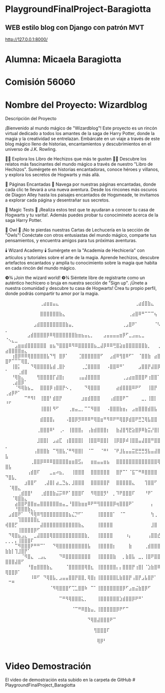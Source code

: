 # PlaygroundFinalProject-Baragiotta

## WEB estilo blog con  Django con patrón MVT


http://127.0.0.1:8000/


# Alumna: Micaela Baragiotta

# Comisión 56060

# Nombre del Proyecto: Wizardblog

Descripción del Proyecto

¡Bienvenido al mundo mágico de "Wizardblog"! Este proyecto es un rincón virtual dedicado a todos los amantes de la saga de Harry Potter, donde la magia y la creatividad se entrelazan. Embárcate en un viaje a través de este blog mágico lleno de historias, encantamientos y descubrimientos en el universo de J.K. Rowling.

🧙‍♂️ Explora los Libro de Hechizos que más te gusten 🧙‍♂️
Descubre los relatos más fascinantes del mundo mágico a través de nuestro "Libro de Hechizos". Sumérgete en historias encantadoras, conoce héroes y villanos, y explora los secretos de Hogwarts y más allá.

📜 Páginas Encantadas 📜
Navega por nuestras páginas encantadas, donde cada clic te llevará a una nueva aventura. Desde los rincones más oscuros de Diagon Alley hasta los paisajes encantados de Hogsmeade, te invitamos a explorar cada página y desentrañar sus secretos.

🔮 Magic Tests 🔮
¡Realiza estos test que te ayudaran a conocer tu casa de Hogwarts y tu varita!. Además puedes probar tu conocimineto acerca de la saga Harry Potter.

🦉 Owl 🦉
¡No te pierdas nuestras Cartas de Lechucería en la sección de "Owls"! Conéctate con otros entusiastas del mundo mágico, comparte tus pensamientos, y encuentra amigos para tus próximas aventuras.

🕯️ Wizard Academy 🕯️
Sumérgete en la "Academia de Hechicería" con artículos y tutoriales sobre el arte de la magia. Aprende hechizos, descubre artefactos encantados y amplía tu conocimiento sobre la magia que habita en cada rincón del mundo mágico.

❾¾ ¡Join the wizard world! ❾¾
Siéntete libre de registrarte como un auténtico hechicero o bruja en nuestra sección de "Sign up". ¡Únete a nuestra comunidad y descubre tu casa de Hogwarts! Crea tu propio perfil, donde podrás compartir tu amor por la magia. 

⠀⠀⠀⠀⠀⠀⠀⠀⠀⠀⠀⢀⣴⣶⣶⣤⣄⠀⠀⠀⠀⠀⠀⠀⠀⠀⠀⠀⠀⠀⠀⠀⠀⠀⠀⠀⠀⠀⠀⠀⠀⢀⣴⣾⣿⣷⣄⠀⠀⠀⠀⠀⠀⠀⠀⠀⠀⠀⠀⠀
⠀⠀⠀⠀⠀⠀⠀⠀⠀⠀⠀⣿⣿⣿⣿⣿⣿⣷⣄⠀⠀⠀⠀⠀⠀⠀⠀⠀⠀⠀⠀⠀⠀⠀⠀⠀⠀⠀⠀⢀⣴⣿⠿⠛⠉⠉⠉⢦⠀⠀⠀⠀⠀⠀⠀⠀⠀⠀⠀⠀
⠀⠀⠀⠀⠀⠀⠀⠀⠀⣠⣾⣿⣿⣿⣿⣿⣿⣿⣿⣷⣤⡀⠀⠀⠀⠀⠀⠀⠀⠀⠀⠀⠀⠀⠀⠀⠀⢀⣠⣿⠟⠁⠀⠀⠀⠀⠀⠈⠣⡀⠀⠀⠀⠀⠀⠀⠀⠀⠀⠀
⠀⠀⠀⠀⠀⠀⠀⣠⣾⣿⣿⣿⣿⡿⠿⢿⣿⣿⣿⣿⣿⣿⣷⣶⣦⣤⣄⡀⠀⠀⠀⣠⣤⣤⣤⣤⣶⡿⠋⣀⣠⣤⣄⣀⠀⠀⠀⠀⠀⠈⠢⣄⣀⠀⠀⠀⠀⠀⠀⠀
⠀⠀⠀⣠⣶⣶⣾⣿⣿⣿⣿⣿⣿⠀⣶⣦⠙⣿⣿⣿⠿⠻⠿⣿⣿⣿⣿⣿⣦⣀⣼⡿⠿⠿⢛⣿⣵⣶⣿⣿⣿⣿⣿⣿⣷⡀⠀⠀⢀⣴⣿⣿⣿⣿⣶⣄⠀⠀⠀⠀
⠀⠀⢰⣿⡿⠿⠿⢿⣿⣿⣿⣿⣿⣧⠙⢻⠀⣿⡿⠁⠀⠀⠀⢈⣿⣿⣿⣿⣿⣿⠋⠀⠀⣠⣾⠿⢻⣿⠿⠋⠁⠀⠈⣿⣿⣷⠀⣴⣿⣿⠟⠉⠉⠉⢿⣿⡀⠀⠀⠀
⠀⠀⢸⣿⡅⠀⠀⠀⠙⢿⣿⣿⣿⣿⣧⣾⢀⣿⡗⠀⠀⠀⠀⠀⢀⣈⣿⣿⣿⣿⠀⠀⠠⣿⣿⠿⠛⠁⠀⠀⠀⠀⣠⣿⣿⡟⣼⣿⡿⠁⠀⠀⠀⢀⣾⣿⠀⠀⠀⠀
⠀⠀⠘⢿⣷⣄⠀⠀⠀⠀⢻⣿⣿⣿⣿⡏⣼⣿⡆⠀⠀⠀⠀⢠⣤⣼⣿⣿⣿⣿⠀⠀⠀⠀⠀⠀⠀⢀⣠⣴⣶⣿⣿⣿⠟⢰⣿⣿⠁⠀⠀⢀⣴⣿⡿⠁⠀⠀⠀⠀
⠀⠀⠀⠈⠻⢿⣷⣦⣀⠀⠀⣿⣿⣿⡿⢰⣿⣿⡟⠢⢀⠀⠀⠀⠀⠙⢿⣿⣿⣿⠀⠀⠀⠀⠀⣴⣾⣿⣿⣿⠿⠟⠋⠀⠀⢸⣿⡟⠀⢀⣴⡿⠟⠁⠀⠀⠀⠀⠀⠀
⠀⠀⠀⠀⠀⠀⠉⠛⠻⠇⠀⢸⣿⣿⠃⣾⣿⡟⠀⠀⠀⠀⠀⠀⣰⣶⣾⣿⣿⣿⠀⠀⠀⢠⣾⣿⣿⠟⠉⠀⠀⠀⠀⣀⡀⢸⣿⡇⠀⠘⠋⠀⠀⠀⠀⠀⠀⠀⠀⠀
⠀⠀⠀⠀⠀⠀⠀⠀⠀⠀⠀⢸⣿⣿⡇⠻⠋⠀⠀⠀⢀⣶⣤⣀⡀⠉⠉⠻⣿⣿⠀⠀⠠⣿⣿⣿⣷⣶⡄⠀⣠⣶⣿⣿⣿⣾⣿⣧⠀⠀⠀⠀⠀⠀⠀⠀⠀⠀⠀⠀
⠀⠀⠀⠀⠀⠀⠀⠀⠀⠀⠀⣾⣿⣿⣿⡄⠀⠀⠀⠠⣿⣿⡿⡻⠿⠿⠿⠛⢿⣿⣶⠛⠻⠿⠟⠛⢿⣿⡿⣾⣿⠟⣛⣙⢿⣧⣿⣿⠀⠀⠀⠀⠀⠀⠀⠀⠀⠀⠀⠀
⠀⠀⠀⠀⠀⠀⠀⠀⠀⠀⢀⣿⣿⣿⠿⠃⠀⢀⠄⠀⢸⣿⣿⣿⡄⠀⢠⣷⣾⣿⣿⣿⡆⠀⠀⣷⣼⣿⢻⣟⣵⣿⡿⠿⣷⣭⡜⣿⡇⠀⠀⠀⠀⠀⠀⠀⠀⠀⠀⠀
⠀⠀⠀⠀⠀⠀⠀⠀⠀⠀⣸⣿⣿⡇⠀⣠⣴⣏⠀⢰⣿⣿⣿⣿⡇⠀⢸⣿⣿⠿⣿⣿⡇⠀⢸⡿⣿⡿⠾⢸⣿⣿⣤⣼⣿⣿⠛⣿⣿⡀⠀⠀⠀⠀⠀⠀⠀⠀⠀⠀
⠀⠀⠀⠀⠀⠀⠀⠀⠀⢠⣿⣿⣿⣷⠀⠉⢻⣿⣧⡈⠛⠻⣿⣿⡇⠀⠈⠉⠀⠀⠈⠛⠃⠀⠈⠟⣸⣧⣤⣤⣭⣟⣛⣛⣻⣧⣤⣼⣿⣧⠀⠀⠀⠀⠀⠀⠀⠀⠀⠀
⠀⠀⠀⠀⠀⠀⠀⠀⢀⣿⣿⡿⠿⠿⠿⣿⣿⣿⣿⣿⣶⣶⣿⣫⡄⠀⠀⣶⣶⣤⣤⣶⣦⠀⠀⣿⣿⣿⣿⣿⣿⣿⣿⣿⣿⣿⣿⣿⢿⣿⣧⠀⠀⠀⠀⠀⠀⠀⠀⠀
⠀⠀⠀⠀⠀⠀⠀⢠⣾⣿⠏⠀⠀⠀⣀⣤⠴⣦⡀⠀⠀⢸⣿⣿⣿⠀⠀⣿⣿⣿⣿⣿⣿⠀⠀⣿⡟⠉⠁⠈⣯⠉⠛⠿⣿⣿⣿⣿⠀⠙⣿⣧⡀⠀⠀⠀⠀⠀⠀⠀
⠀⠀⠀⠀⠀⠀⣰⣿⣿⠋⠀⠀⢀⣼⣿⡇⣴⣀⣙⣦⡀⣸⣿⣿⣿⠀⠀⣿⣿⣿⣿⣿⡟⠀⠀⣿⣿⣿⣿⣿⣄⠀⠀⠀⢹⣿⣿⠋⠀⠀⠈⢿⣿⣄⠀⠀⠀⠀⠀⠀
⠀⠀⠀⠀⢀⣾⣿⣿⠃⠀⠀⢀⣾⣿⣿⣷⣬⡭⠿⠟⠁⣿⣿⣿⠏⠀⠀⠻⢿⣿⣿⡻⠃⠀⡀⠹⠟⣿⣿⣿⠏⠀⠀⠀⠘⠟⠁⠀⠀⠀⠀⠈⢿⣿⣷⣄⠀⠀⠀⠀
⠀⠀⠀⣴⣿⣿⠟⣿⣿⣶⣤⣿⣿⣿⣿⣿⣿⣶⣤⣀⠘⣿⣿⣷⣶⣶⠿⠟⠛⢻⣿⣿⣿⣿⡿⢶⣿⣿⣿⠟⠁⠀⠀⠀⠀⠀⡄⠀⠀⠀⠀⠀⠘⣿⣿⣿⣷⣄⡀⠀
⠀⣠⣾⣿⠟⠁⠀⠈⠻⢿⠿⢻⣿⣿⣿⣿⣿⣿⣿⣿⣦⣌⡙⠋⠁⠀⠀⠀⠀⢸⣿⣿⣿⣿⠁⠀⠈⠉⠀⠀⠀⠀⠀⠀⠀⠀⢳⢀⠀⠀⠀⠀⠀⢹⣿⣿⣿⣿⣿⣆
⢾⣿⣿⡋⠀⠀⠀⠀⠀⠀⠀⣼⣿⣿⣿⣿⣿⣿⣿⣿⣿⣿⣿⣷⣄⠀⠀⠀⠀⢸⣿⣿⣿⣿⠀⠀⠀⠀⠀⠀⠀⠀⠀⠀⠀⠀⣸⣿⠀⠀⠀⠀⠀⢸⣿⣿⣿⣿⡿⠋
⠀⠙⢿⣿⣦⣠⣄⠀⠀⣀⣼⣿⣿⣿⢿⣿⣿⣿⣿⣿⣿⣿⣿⣿⣿⣷⡀⠀⠀⢸⣿⣿⣿⣿⠀⠀⠀⠀⠰⡄⠀⠀⠀⠀⠀⢠⣿⣿⣞⡀⡀⡀⡄⢸⣿⣿⣿⠏⠀⠀
⠀⠀⠀⠉⠻⣿⣿⣿⠟⠛⠛⠉⠁⠀⠀⠙⢿⣿⣿⣿⣿⣿⣿⣿⣿⣿⣧⠀⠀⢸⣿⣿⣿⣿⡆⠀⠀⠀⠀⣷⠀⠀⠀⠀⢀⣾⣿⣿⣿⣷⣷⡇⢹⣸⣿⡟⠁⠀⠀⠀
⠀⠀⠀⠀⠀⠈⠻⣿⣄⠀⢀⣠⣄⠀⠀⠀⠀⠙⠿⣿⣿⣿⣿⣿⣿⣿⣿⠀⠀⢸⣿⣿⣿⣿⣷⠀⠀⡀⣷⣿⣧⠀⣀⡀⢸⣿⠟⣿⣿⣿⣿⣿⣼⣿⠋⠀⠀⠀⠀⠀
⠀⠀⠀⠀⠀⠀⠀⠘⣿⣶⣿⣿⣿⣷⣄⠀⠀⠀⠀⠈⣿⣿⣿⣿⣿⢿⣿⣆⠀⢸⣿⣿⣿⣿⣿⡄⡄⣿⣿⣿⡟⢰⣿⡇⠈⣱⣷⣿⠿⢿⣿⣿⡿⠁⠀⠀⠀⠀⠀⠀
⠀⠀⠀⠀⠀⠀⠀⠀⠸⠿⠋⠀⠙⢿⣿⣧⡀⣠⣤⣤⣿⣿⡟⣿⣿⡀⢿⣿⡆⢸⣿⣿⣿⣿⣿⣇⣷⣿⣿⡟⢠⣿⡟⣠⣧⣿⡟⠁⠀⠀⠉⠛⠀⠀⠀⠀⠀⠀⠀⠀
⠀⠀⠀⠀⠀⠀⠀⠀⠀⠀⠀⠀⠀⠀⠈⠻⢿⣿⣿⣿⠋⢉⣁⣿⣿⠷⠀⠉⠁⢸⣿⣿⣿⣿⣿⣿⣿⡿⠋⣠⣶⣬⣷⣿⡿⠋⠀⠀⠀⠀⠀⠀⠀⠀⠀⠀⠀⠀⠀⠀
⠀⠀⠀⠀⠀⠀⠀⠀⠀⠀⠀⠀⠀⠀⠀⠀⠀⠉⠛⠻⢿⣿⣿⣿⣅⡀⠀⠀⠀⢸⣿⣿⣿⣿⣿⣿⣱⣾⣿⣿⡿⠟⠛⠁⠀⠀⠀⠀⠀⠀⠀⠀⠀⠀⠀⠀⠀⠀⠀⠀
⠀⠀⠀⠀⠀⠀⠀⠀⠀⠀⠀⠀⠀⠀⠀⠀⠀⠀⠀⠀⠀⠈⠉⠛⠿⣿⣷⣤⡀⢸⣿⣿⣿⣿⣿⡿⠟⠋⠉⠀⠀⠀⠀⠀⠀⠀⠀⠀⠀⠀⠀⠀⠀⠀⠀⠀⠀⠀⠀⠀
⠀⠀⠀⠀⠀⠀⠀⠀⠀⠀⠀⠀⠀⠀⠀⠀⠀⠀⠀⠀⠀⠀⠀⠀⠀⠀⠙⢿⣿⣼⣿⣿⣿⠟⠉⠀⠀⠀⠀⠀⠀⠀⠀⠀⠀⠀⠀⠀⠀⠀⠀⠀⠀⠀⠀⠀⠀⠀⠀⠀
⠀⠀⠀⠀⠀⠀⠀⠀⠀⠀⠀⠀⠀⠀⠀⠀⠀⠀⠀⠀⠀⠀⠀⠀⠀⠀⠀⠀⢻⣿⣿⣿⠏⠀⠀⠀⠀⠀⠀⠀⠀⠀⠀⠀⠀⠀⠀⠀⠀⠀⠀⠀⠀⠀⠀⠀⠀⠀⠀⠀
⠀⠀⠀⠀⠀⠀⠀⠀⠀⠀⠀⠀⠀⠀⠀⠀⠀⠀⠀⠀⠀⠀⠀⠀⠀⠀⠀⠀⠀⢿⡿⠃⠀⠀⠀⠀⠀⠀⠀⠀⠀⠀⠀⠀⠀⠀⠀⠀⠀⠀⠀⠀⠀⠀⠀⠀⠀⠀⠀⠀




# Video Demostración

El video de demostración esta subido en la carpeta de GitHub
#   P l a y g r o u n d F i n a l P r o j e c t _ B a r a g i o t t a  
 